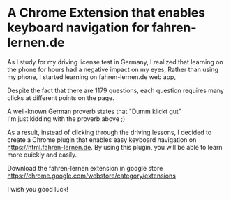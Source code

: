 # A Chrome Extension that enables keyboard navigation for fahren-lernen.de

As I study for my driving license test in Germany, I realized that learning on the phone for hours had a negative impact on my eyes,
Rather than using my phone, I started learning on fahren-lernen.de web app, 

Despite the fact that there are 1179 questions, each question requires many clicks at different points on the page. 

A well-known German proverb states that "Dumm klickt gut"  
I'm just kidding with the proverb above ;)

As a result, instead of clicking through the driving lessons, I decided to create a Chrome plugin that enables easy keyboard navigation on https://html.fahren-lernen.de. By using this plugin, you will be able to learn more quickly and easily.

Download the fahren-lernen extension in google store 
https://chrome.google.com/webstore/category/extensions

I wish you good luck!